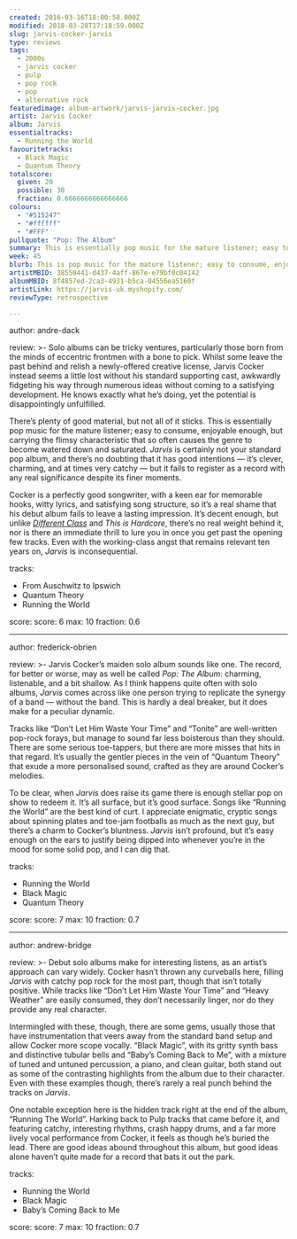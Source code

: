 ```yaml
---
created: 2016-03-16T18:00:58.000Z
modified: 2018-03-28T17:18:59.000Z
slug: jarvis-cocker-jarvis
type: reviews
tags:
  - 2000s
  - jarvis cocker
  - pulp
  - pop rock
  - pop
  - alternative rock
featuredimage: album-artwork/jarvis-jarvis-cocker.jpg
artist: Jarvis Cocker
album: Jarvis
essentialtracks:
  - Running the World
favouritetracks:
  - Black Magic
  - Quantum Theory
totalscore:
  given: 20
  possible: 30
  fraction: 0.6666666666666666
colours:
  - "#515247"
  - "#ffffff"
  - "#FFF"
pullquote: "Pop: The Album"
summary: This is essentially pop music for the mature listener; easy to consume, enjoyable enough, but carrying the flimsy characteristic that so often causes the genre to become watered down and saturated.
week: 45
blurb: This is pop music for the mature listener; easy to consume, enjoyable enough, but flimsy and a little watered down compared to Cocker's work with Pulp.
artistMBID: 38550441-d437-4aff-867e-e79bf0c04142
albumMBID: 8f4857ed-2ca3-4931-b5ca-04556ea5160f
artistLink: https://jarvis-uk.myshopify.com/
reviewType: retrospective

---
```


author: andre-dack

review: >-
  Solo albums can be tricky ventures, particularly those born from the minds of eccentric frontmen with a bone to pick. Whilst some leave the past behind and relish a newly-offered creative license, Jarvis Cocker instead seems a little lost without his standard supporting cast, awkwardly fidgeting his way through numerous ideas without coming to a satisfying development. He knows exactly what he’s doing, yet the potential is disappointingly unfulfilled. 
  
  There’s plenty of good material, but not all of it sticks. This is essentially pop music for the mature listener; easy to consume, enjoyable enough, but carrying the flimsy characteristic that so often causes the genre to become watered down and saturated. *Jarvis* is certainly not your standard pop album, and there’s no doubting that it has good intentions — it’s clever, charming, and at times very catchy — but it fails to register as a record with any real significance despite its finer moments. 
  
  Cocker is a perfectly good songwriter, with a keen ear for memorable hooks, witty lyrics, and satisfying song structure, so it’s a real shame that his debut album fails to leave a lasting impression. It’s decent enough, but unlike [*Different Class*](/reviews/pulp-different-class/) and *This is Hardcore*, there’s no real weight behind it, nor is there an immediate thrill to lure you in once you get past the opening few tracks. Even with the working-class angst that remains relevant ten years on, *Jarvis* is inconsequential.

tracks:
  - From Auschwitz to Ipswich
  - ­Quantum Theory
  - ­Running the World

score:
  score: 6
  max: 10
  fraction: 0.6

---
author: frederick-obrien

review: >-
  Jarvis Cocker’s maiden solo album sounds like one. The record, for better or worse, may as well be called *Pop: The Album*: charming, listenable, and a bit shallow. As I think happens quite often with solo albums, *Jarvis* comes across like one person trying to replicate the synergy of a band — without the band. This is hardly a deal breaker, but it does make for a peculiar dynamic. 
  
  Tracks like “Don’t Let Him Waste Your Time” and “Tonite” are well-written pop-rock forays, but manage to sound far less boisterous than they should. There are some serious toe-tappers, but there are more misses that hits in that regard. It’s usually the gentler pieces in the vein of “Quantum Theory” that exude a more personalised sound, crafted as they are around Cocker’s melodies. 
  
  To be clear, when *Jarvis* does raise its game there is enough stellar pop on show to redeem it. It’s all surface, but it’s good surface. Songs like “Running the World” are the best kind of curt. I appreciate enigmatic, cryptic songs about spinning plates and toe-jam footballs as much as the next guy, but there’s a charm to Cocker’s bluntness. *Jarvis* isn’t profound, but it’s easy enough on the ears to justify being dipped into whenever you’re in the mood for some solid pop, and I can dig that.

tracks:
  - Running the World
  - ­Black Magic
  - ­Quantum Theory

score:
  score: 7
  max: 10
  fraction: 0.7

---
author: andrew-bridge

review: >-
  Debut solo albums make for interesting listens, as an artist’s approach can vary widely. Cocker hasn’t thrown any curveballs here, filling *Jarvis* with catchy pop rock for the most part, though that isn’t totally positive. While tracks like “Don’t Let Him Waste Your Time” and “Heavy Weather” are easily consumed, they don’t necessarily linger, nor do they provide any real character. 
  
  Intermingled with these, though, there are some gems, usually those that have instrumentation that veers away from the standard band setup and allow Cocker more scope vocally. “Black Magic”, with its gritty synth bass and distinctive tubular bells and “Baby’s Coming Back to Me”, with a mixture of tuned and untuned percussion, a piano, and clean guitar, both stand out as some of the contrasting highlights from the album due to their character. Even with these examples though, there’s rarely a real punch behind the tracks on *Jarvis*. 
  
  One notable exception here is the hidden track right at the end of the album, “Running The World”. Harking back to Pulp tracks that came before it, and featuring catchy, interesting rhythms, crash happy drums, and a far more lively vocal performance from Cocker, it feels as though he’s buried the lead. There are good ideas abound throughout this album, but good ideas alone haven’t quite made for a record that bats it out the park.

tracks:
  - Running the World
  - ­Black Magic
  - ­Baby’s Coming Back to Me

score:
  score: 7
  max: 10
  fraction: 0.7
